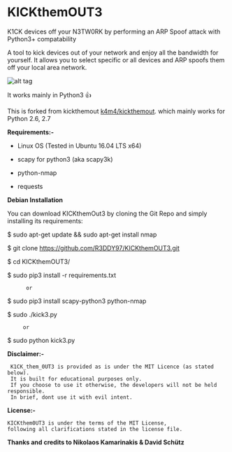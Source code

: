 # KICKthemOUT3

K1CK  devices off your N3TW0RK by performing an ARP Spoof attack with Python3+ compatability



A tool to kick devices out of your network and enjoy all the bandwidth for yourself. It allows you to select specific or all devices and ARP spoofs them off your local area network.


![alt tag](https://cloud.githubusercontent.com/assets/13858661/24928497/3d759850-1f20-11e7-8703-00a704fd269d.png)

It works mainly in Python3 :+1:



This is forked from kickthemout [k4m4/kickthemout](https://nikolaskama.me/kickthemoutproject/). which mainly works for Python 2.6, 2.7



**Requirements:-**

- Linux OS (Tested in Ubuntu 16.04 LTS x64)

- scapy for python3 (aka scapy3k)

- python-nmap

- requests


**Debian Installation**

You can download KICKthemOut3 by cloning the Git Repo and simply installing its requirements:


$ sudo apt-get update && sudo apt-get install nmap


$ git clone https://github.com/R3DDY97/KICKthemOUT3.git


$ cd KICKthemOUT3/


$ sudo pip3 install -r requirements.txt

          or
             
$ sudo pip3 install scapy-python3   python-nmap


$ sudo   ./kick3.py

         or
      
$ sudo python kick3.py



   **Disclaimer:-**

     K1CK_them_0UT3 is provided as is under the MIT Licence (as stated below).
     It is built for educational purposes only.
     If you choose to use it otherwise, the developers will not be held responsible.
     In brief, dont use it with evil intent.
    

 **License:-**

    KICKthem0UT3 is under the terms of the MIT License,
    following all clarifications stated in the license file.


**Thanks and credits to Nikolaos Kamarinakis  & David Schütz**
